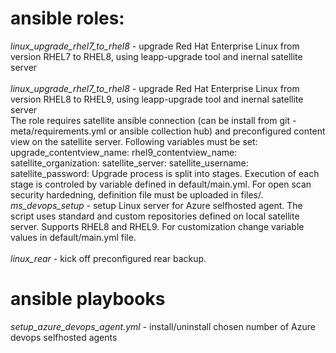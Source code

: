 # ansible roles:
*linux_upgrade_rhel7_to_rhel8* - upgrade Red Hat Enterprise Linux from version RHEL7 to RHEL8, using leapp-upgrade tool and inernal satellite server <br /><br />
*linux_upgrade_rhel7_to_rhel8* - upgrade Red Hat Enterprise Linux from version RHEL8 to RHEL9, using leapp-upgrade tool and inernal satellite server <br />
 The role requires satellite ansible connection (can be install from git - meta/requirements.yml or ansible collection hub) and preconfigured content view on the satellite server. 
 Following variables must be set:
   upgrade_contentview_name: <upgrade content view>
   rhel9_contentview_name: <post upgrade rhel9 content view>
   satellite_organization: <satellite organization>
   satellite_server: <satellite url>
   satellite_username: <satellite username>
   satellite_password: <satellite password> 
 Upgrade process is split into stages. Execution of each stage is controled by variable defined in default/main.yml.
 For open scan security hardedning, definition file must be uploaded in files/.
<br />
*ms_devops_setup* - setup Linux server for Azure selfhosted agent. The script uses standard and custom repositories defined on local satellite server. Supports RHEL8 and RHEL9. For customization change variable values in default/main.yml file. <br /> <br />
*linux_rear* - kick off preconfigured rear backup.

# ansible playbooks
*setup_azure_devops_agent.yml* - install/uninstall chosen number of Azure devops selfhosted agents
